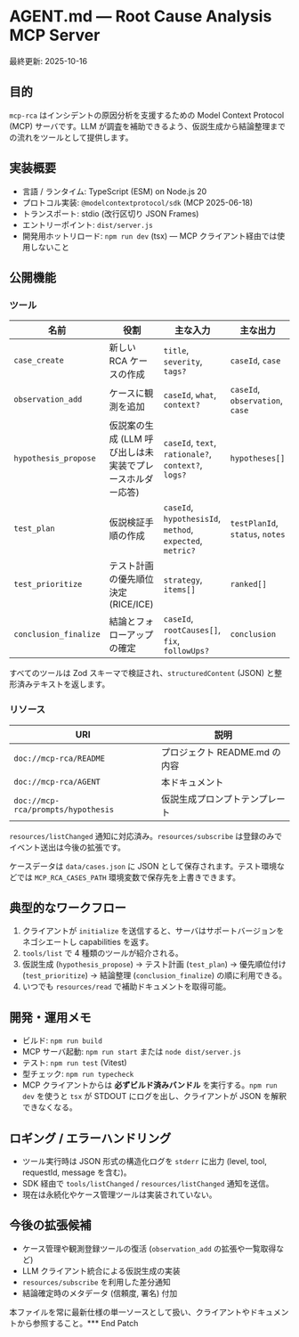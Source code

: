 # AGENT.md — Root Cause Analysis MCP Server

最終更新: 2025-10-16

## 目的
`mcp-rca` はインシデントの原因分析を支援するための Model Context Protocol (MCP) サーバです。LLM が調査を補助できるよう、仮説生成から結論整理までの流れをツールとして提供します。

## 実装概要
- 言語 / ランタイム: TypeScript (ESM) on Node.js 20
- プロトコル実装: `@modelcontextprotocol/sdk` (MCP 2025-06-18)
- トランスポート: stdio (改行区切り JSON Frames)
- エントリーポイント: `dist/server.js`
- 開発用ホットリロード: `npm run dev` (tsx) — MCP クライアント経由では使用しないこと

## 公開機能
### ツール
| 名前 | 役割 | 主な入力 | 主な出力 |
|------|------|----------|----------|
| `case_create` | 新しい RCA ケースの作成 | `title`, `severity`, `tags?` | `caseId`, `case` |
| `observation_add` | ケースに観測を追加 | `caseId`, `what`, `context?` | `caseId`, `observation`, `case` |
| `hypothesis_propose` | 仮説案の生成 (LLM 呼び出しは未実装でプレースホルダー応答) | `caseId`, `text`, `rationale?`, `context?`, `logs?` | `hypotheses[]` |
| `test_plan` | 仮説検証手順の作成 | `caseId`, `hypothesisId`, `method`, `expected`, `metric?` | `testPlanId`, `status`, `notes` |
| `test_prioritize` | テスト計画の優先順位決定 (RICE/ICE) | `strategy`, `items[]` | `ranked[]` |
| `conclusion_finalize` | 結論とフォローアップの確定 | `caseId`, `rootCauses[]`, `fix`, `followUps?` | `conclusion` |

すべてのツールは Zod スキーマで検証され、`structuredContent` (JSON) と整形済みテキストを返します。

### リソース
| URI | 説明 |
|-----|------|
| `doc://mcp-rca/README` | プロジェクト README.md の内容 |
| `doc://mcp-rca/AGENT` | 本ドキュメント |
| `doc://mcp-rca/prompts/hypothesis` | 仮説生成プロンプトテンプレート |

`resources/listChanged` 通知に対応済み。`resources/subscribe` は登録のみでイベント送出は今後の拡張です。

ケースデータは `data/cases.json` に JSON として保存されます。テスト環境などでは `MCP_RCA_CASES_PATH` 環境変数で保存先を上書きできます。

## 典型的なワークフロー
1. クライアントが `initialize` を送信すると、サーバはサポートバージョンをネゴシエートし capabilities を返す。
2. `tools/list` で 4 種類のツールが紹介される。
3. 仮説生成 (`hypothesis_propose`) → テスト計画 (`test_plan`) → 優先順位付け (`test_prioritize`) → 結論整理 (`conclusion_finalize`) の順に利用できる。
4. いつでも `resources/read` で補助ドキュメントを取得可能。

## 開発・運用メモ
- ビルド: `npm run build`
- MCP サーバ起動: `npm run start` または `node dist/server.js`
- テスト: `npm run test` (Vitest)
- 型チェック: `npm run typecheck`
- MCP クライアントからは **必ずビルド済みバンドル** を実行する。`npm run dev` を使うと `tsx` が STDOUT にログを出し、クライアントが JSON を解釈できなくなる。

## ロギング / エラーハンドリング
- ツール実行時は JSON 形式の構造化ログを `stderr` に出力 (level, tool, requestId, message を含む)。
- SDK 経由で `tools/listChanged` / `resources/listChanged` 通知を送信。
- 現在は永続化やケース管理ツールは実装されていない。

## 今後の拡張候補
- ケース管理や観測登録ツールの復活 (`observation_add` の拡張や一覧取得など)
- LLM クライアント統合による仮説生成の実装
- `resources/subscribe` を利用した差分通知
- 結論確定時のメタデータ (信頼度, 署名) 付加

本ファイルを常に最新仕様の単一ソースとして扱い、クライアントやドキュメントから参照すること。*** End Patch
